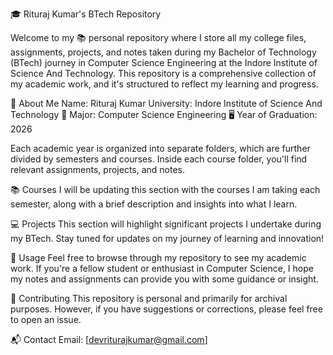 🎓 Rituraj Kumar's BTech Repository

Welcome to my 📚 personal repository where I store all my college files, assignments, projects, and notes taken during my Bachelor of Technology (BTech) journey in Computer Science Engineering at the Indore Institute of Science And Technology. This repository is a comprehensive collection of my academic work, and it's structured to reflect my learning and progress.

👤 About Me
Name: Rituraj Kumar
University: Indore Institute of Science And Technology 🏫
Major: Computer Science Engineering 🖥️
Year of Graduation: 2026 

Each academic year is organized into separate folders, which are further divided by semesters and courses. Inside each course folder, you'll find relevant assignments, projects, and notes.

📚 Courses
I will be updating this section with the courses I am taking each semester, along with a brief description and insights into what I learn.

💻 Projects
This section will highlight significant projects I undertake during my BTech. Stay tuned for updates on my journey of learning and innovation!

📝 Usage
Feel free to browse through my repository to see my academic work. If you're a fellow student or enthusiast in Computer Science, I hope my notes and assignments can provide you with some guidance or insight.

🤝 Contributing
This repository is personal and primarily for archival purposes. However, if you have suggestions or corrections, please feel free to open an issue.

📬 Contact
Email: [devriturajkumar@gmail.com]


